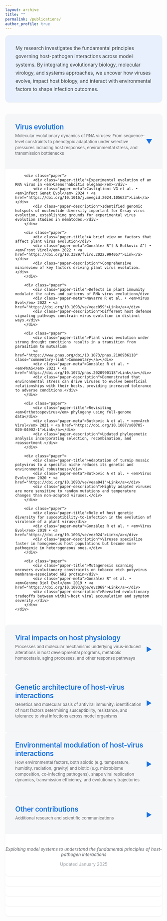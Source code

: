 ```yaml
---
layout: archive
title: ""
permalink: /publications/
author_profile: true
---
```


<style>
.research-area {
    margin-bottom: 32px;
    border-radius: 12px;
    overflow: hidden;
    background-color: #ffffff;
    box-shadow: 0 1px 3px rgba(0,0,0,0.08);
}
.area-header {
    padding: 28px 32px;
    cursor: pointer;
    display: flex;
    justify-content: space-between;
    align-items: center;
    background-color: #f5f6f7;
    transition: background-color 0.2s;
}
.area-header:hover {
    background-color: #eef0f2;
}
.area-header h2 {
    margin: 0;
    color: #1a73e8;
    font-weight: 600;
    font-size: 1.6em;
    letter-spacing: -0.02em;
}
.area-subtitle {
    color: #5f6368;
    font-style: normal;
    margin-top: 6px;
    font-size: 0.95em;
    line-height: 1.4;
}
.collapse-icon {
    font-size: 20px;
    color: #1a73e8;
    transition: transform 0.3s;
}
.collapsed .collapse-icon {
    transform: rotate(-90deg);
}
.area-content {
    padding: 0 32px 28px 32px;
    max-height: 10000px;
    transition: max-height 0.3s ease-out, padding 0.3s ease-out;
    background-color: #ffffff;
}
.collapsed .area-content {
    max-height: 0;
    padding: 0 32px;
    overflow: hidden;
}
.paper {
    margin-bottom: 20px;
    padding: 20px;
    border-radius: 8px;
    background-color: #ffffff;
    border: 1px solid #d2e3fc;
    transition: all 0.2s;
}
.paper:hover {
    border-color: #1a73e8;
    box-shadow: 0 2px 8px rgba(26, 115, 232, 0.1);
    transform: translateY(-2px);
}
.paper-title {
    font-size: 1.05em;
    font-weight: 600;
    margin-bottom: 8px;
    line-height: 1.4;
    color: #202124;
}
.paper-meta {
    font-size: 0.85em;
    color: #5f6368;
    margin-bottom: 10px;
}
.paper-meta a {
    color: #1a73e8;
    text-decoration: none;
    font-weight: 500;
}
.paper-meta a:hover {
    text-decoration: underline;
}
.paper-description {
    font-size: 0.92em;
    line-height: 1.6;
    color: #3c4043;
}
.commentary-link {
    display: inline-block;
    background-color: #e8f0fe;
    color: #1967d2;
    padding: 2px 10px;
    border-radius: 14px;
    font-size: 0.75em;
    margin-left: 10px;
    font-weight: 500;
    text-decoration: none;
    transition: background-color 0.2s;
}
.commentary-link:hover {
    background-color: #d2e3fc;
    text-decoration: none;
}

/* Intro box styling */
.intro-box {
    background-color: #e8f0fe;
    padding: 28px 32px;
    border-radius: 12px;
    margin-bottom: 36px;
    border: 1px solid #e8eaed;
}
.intro-box p {
    font-size: 1.1em;
    line-height: 1.7;
    color: #3c4043;
    margin: 0;
}
</style>

<script>
function toggleSection(sectionId) {
    const section = document.getElementById(sectionId);
    section.classList.toggle('collapsed');
}
</script>

<div class="intro-box">
<p>
My research investigates the fundamental principles governing host-pathogen interactions across model systems. By integrating evolutionary biology, molecular virology, and systems approaches, we uncover how viruses evolve, impact host biology, and interact with environmental factors to shape infection outcomes.
</p>
</div>



<!-- VIRUS EVOLUTION -->
<div id="evolution" class="research-area">
    <div class="area-header" onclick="toggleSection('evolution')">
        <div>
            <h2>Virus evolution</h2>
            <p class="area-subtitle">Molecular evolutionary dynamics of RNA viruses: From sequence-level constraints to phenotypic adaptation under selective pressures including host responses, environmental stress, and transmission bottlenecks</p>
        </div>
        <span class="collapse-icon">▼</span>
    </div>
    <div class="area-content">
        
        <div class="paper">
            <div class="paper-title">Experimental evolution of an RNA virus in <em>Caenorhabditis elegans</em></div>
            <div class="paper-meta">Castiglioni VG et al. • <em>Infect Genet Evol</em> 2024 • <a href="https://doi.org/10.1016/j.meegid.2024.105623">Link</a></div>
            <div class="paper-description">Identified genomic hotspots of nucleotide diversity important for Orsay virus evolution, establishing grounds for experimental virus evolution studies in nematodes.</div>
        </div>

        <div class="paper">
            <div class="paper-title">A brief view on factors that affect plant virus evolution</div>
            <div class="paper-meta">González R^† & Butkovic A^† • <em>Front Virol</em> 2022 • <a href="https://doi.org/10.3389/fviro.2022.994057">Link</a></div>
            <div class="paper-description">Comprehensive minireview of key factors driving plant virus evolution.</div>
        </div>

        <div class="paper">
            <div class="paper-title">Defects in plant immunity modulate the rates and patterns of RNA virus evolution</div>
            <div class="paper-meta">Navarro R et al. • <em>Virus Evol</em> 2022 • <a href="https://doi.org/10.1093/ve/veac059">Link</a></div>
            <div class="paper-description">Different host defense signaling pathways constrain virus evolution in distinct ways.</div>
        </div>

        <div class="paper">
            <div class="paper-title">Plant virus evolution under strong drought conditions results in a transition from parasitism to mutualism
            <a href="https://www.pnas.org/doi/10.1073/pnas.2100936118" class="commentary-link">Commentary</a></div>
            <div class="paper-meta">González R et al. • <em>PNAS</em> 2021 • <a href="https://doi.org/10.1073/pnas.2020990118">Link</a></div>
            <div class="paper-description">Demonstrated that environmental stress can drive viruses to evolve beneficial relationships with their hosts, providing increased tolerance to adverse conditions.</div>
        </div>

        <div class="paper">
            <div class="paper-title">Revisiting <em>Orthotospovirus</em> phylogeny using full-genome data</div>
            <div class="paper-meta">Butkovic A et al. • <em>Arch Virol</em> 2021 • <a href="https://doi.org/10.1007/s00705-020-04902-1">Link</a></div>
            <div class="paper-description">Updated phylogenetic analysis incorporating selection, recombination, and reassortment.</div>
        </div>

        <div class="paper">
            <div class="paper-title">Adaptation of turnip mosaic potyvirus to a specific niche reduces its genetic and environmental robustness</div>
            <div class="paper-meta">Butkovic A et al. • <em>Virus Evol</em> 2020 • <a href="https://doi.org/10.1093/ve/veaa041">Link</a></div>
            <div class="paper-description">Highly adapted viruses are more sensitive to random mutations and temperature changes than non-adapted viruses.</div>
        </div>

        <div class="paper">
            <div class="paper-title">Role of host genetic diversity for susceptibility-to-infection in the evolution of virulence of a plant virus</div>
            <div class="paper-meta">González R et al. • <em>Virus Evol</em> 2019 • <a href="https://doi.org/10.1093/ve/vez024">Link</a></div>
            <div class="paper-description">Viruses specialize faster in homogeneous host populations but become more pathogenic in heterogeneous ones.</div>
        </div>

        <div class="paper">
            <div class="paper-title">Mutagenesis scanning uncovers evolutionary constraints on tobacco etch potyvirus membrane-associated 6K2 protein</div>
            <div class="paper-meta">González R^ et al. • <em>Genome Biol Evol</em> 2019 • <a href="https://doi.org/10.1093/gbe/evz069">Link</a></div>
            <div class="paper-description">Revealed evolutionary tradeoffs between within-host viral accumulation and symptom severity.</div>
        </div>
    </div>
</div>

<!-- VIRAL IMPACTS ON HOST PHYSIOLOGY -->
<div id="physiology" class="research-area collapsed">
    <div class="area-header" onclick="toggleSection('physiology')">
        <div>
            <h2>Viral impacts on host physiology</h2>
            <p class="area-subtitle">Processes and molecular mechanisms underlying virus-induced alterations in host developmental programs, metabolic homeostasis, aging processes, and other response pathways</p>
        </div>
        <span class="collapse-icon">▼</span>
    </div>
    <div class="area-content">
        
        <div class="paper">
            <div class="paper-title">Viral infections reduce <em>Drosophila</em> lifespan through accelerated aging</div>
            <div class="paper-meta">González R et al. • <em>bioRxiv</em> 2025 • <a href="https://doi.org/10.1101/2025.03.13.643076">Link</a></div>
            <div class="paper-description">Enteric viral infections trigger irreversible aging processes that persist even after infection clearance, correlating with reduced lifespan.</div>
        </div>

        <div class="paper">
            <div class="paper-title">Persistent viral infections impact key biological traits in <em>Drosophila melanogaster</em></div>
            <div class="paper-meta">Castelló-Sanuán M et al. • <em>bioRxiv</em> 2025 • <a href="https://doi.org/10.1101/2025.03.12.642769">Link</a></div>
            <div class="paper-description">Comprehensive characterization of how persistent viral infections affect insect biology.</div>
        </div>

        <div class="paper">
            <div class="paper-title">Transcriptional and hormonal profiling uncovers plant development-virus interactions</div>
            <div class="paper-meta">Melero I et al. • <em>J Gen Virol</em> 2024 • <a href="https://doi.org/10.1099/jgv.0.002023">Link</a></div>
            <div class="paper-description">Plants downregulate cell wall genes to facilitate viral spread but maintain fertility through salicylic acid-mediated resistance tradeoffs.</div>
        </div>

        <div class="paper">
            <div class="paper-title">Host developmental stages shape the evolution of a plant RNA virus</div>
            <div class="paper-meta">Melero I et al. • <em>Phil Trans R Soc B</em> 2023 • <a href="https://doi.org/10.1098/rtsb.2022.0005">Link</a></div>
            <div class="paper-description">TuMV evolution differs across three developmental stages of <em>Arabidopsis thaliana</em>.</div>
        </div>

        <div class="paper">
            <div class="paper-title">Viral strain-dependent impact of plant developmental stages on interaction networks</div>
            <div class="paper-meta">Melero I et al. • <em>microPubl Biol</em> 2023 • <a href="https://doi.org/10.17912/micropub.biology.000943">Link</a></div>
            <div class="paper-description">Ancestral viral adaptation history influences future evolution under developmental constraints.</div>
        </div>

        <div class="paper">
            <div class="paper-title">From foes to friends: viral infections expand host phenotypic plasticity</div>
            <div class="paper-meta">González R^† et al. • <em>Adv Virus Res</em> 2020 • <a href="https://doi.org/10.1016/bs.aivir.2020.01.003">Link</a></div>
            <div class="paper-description">Review: viruses can enhance host survival under environmental stress by altering phenotypic plasticity.</div>
        </div>
    </div>
</div>

<!-- GENETIC ARCHITECTURE -->
<div id="genetics" class="research-area collapsed">
    <div class="area-header" onclick="toggleSection('genetics')">
        <div>
            <h2>Genetic architecture of host-virus interactions</h2>
            <p class="area-subtitle">Genetics and molecular basis of antiviral immunity: identification of host factors determining susceptibility, resistance, and tolerance to viral infections across model organisms</p>
        </div>
        <span class="collapse-icon">▼</span>
    </div>
    <div class="area-content">
        
        <div class="paper">
            <div class="paper-title">Genetic basis of <em>Arabidopsis thaliana</em> responses to turnip mosaic virus</div>
            <div class="paper-meta">Butkovic A^ et al. • <em>eLife</em> 2024 • <a href="https://doi.org/10.7554/eLife.89749.1">Link</a></div>
            <div class="paper-description">Identified genetic underpinnings of plant resistance to naïve and adapted viral isolates.</div>
        </div>

        <div class="paper">
            <div class="paper-title"><em>Caenorhabditis elegans</em> immune responses to intracellular pathogens</div>
            <div class="paper-meta">González R† & Félix M-A • <em>Dev Comp Immunol</em> 2024 • <a href="https://doi.org/10.1016/j.dci.2024.105148">Link</a></div>
            <div class="paper-description">Review of nematode responses to microsporidia and viruses.</div>
        </div>

        <div class="paper">
            <div class="paper-title"><em>C. elegans</em> pharynx mutants resist Orsay virus infection</div>
            <div class="paper-meta">González R† & Félix M-A • <em>microPubl Biol</em> 2024 • <a href="https://doi.org/10.17912/micropub.biology.001166">Link</a></div>
            <div class="paper-description">Identified specific mutants conferring viral resistance.</div>
        </div>

        <div class="paper">
            <div class="paper-title">GWAS identifies <em>Arabidopsis</em> genes affecting TuMV infection outcomes</div>
            <div class="paper-meta">Butković A et al. • <em>Virus Evol</em> 2021 • <a href="https://doi.org/10.1093/ve/veab063">Link</a></div>
            <div class="paper-description">Genome-wide study revealing new host genes involved in plant defense and virus replication.</div>
        </div>
    </div>
</div>

<!-- ENVIRONMENTAL MODULATION -->
<div id="environment" class="research-area collapsed">
    <div class="area-header" onclick="toggleSection('environment')">
        <div>
            <h2>Environmental modulation of host-virus interactions</h2>
            <p class="area-subtitle">How environmental factors, both abiotic (e.g. temperature, humidity, radiation, gravity) and biotic (e.g. microbiome composition, co-infecting pathogens), shape viral replication dynamics, transmission efficiency, and evolutionary trajectories</p></p>
        </div>
        <span class="collapse-icon">▼</span>
    </div>
    <div class="area-content">
        
        <div class="paper">
            <div class="paper-title">Microgravity and low muon radiation affect viral pathogenesis in <em>C. elegans</em></div>
            <div class="paper-meta">Villena-Giménez A et al. • <em>bioRxiv</em> 2024 • <a href="https://doi.org/10.1101/2024.10.03.616447">Link</a></div>
            <div class="paper-description">Space-like conditions impact fecundity and developmental success in infected animals.</div>
        </div>

        <div class="paper">
            <div class="paper-title">Natural monobacterial environments modulate viral infection in <em>C. elegans</em></div>
            <div class="paper-meta">González R† & Félix M-A† • <em>PLoS Pathog</em> 2024 • <a href="https://doi.org/10.1371/journal.ppat.1011947">Link</a></div>
            <div class="paper-description">Natural bacteria reduce viral susceptibility through novel DRH-1-dependent mechanisms without degrading virions or affecting nutrition.</div>
        </div>

        <div class="paper">
            <div class="paper-title">The interplay between the host microbiome and pathogenic viral infections</div>
            <div class="paper-meta">González R† & Elena SF • <em>mBio</em> 2021 • <a href="https://doi.org/10.1128/mBio.02496-21">Link</a></div>
            <div class="paper-description">Integrative review of microbiome impacts on viral infections across pathosystems.</div>
        </div>
    </div>
</div>

<!-- OTHER CONTRIBUTIONS -->
<div id="other" class="research-area collapsed">
    <div class="area-header" onclick="toggleSection('other')">
        <div>
            <h2>Other contributions</h2>
            <p class="area-subtitle">Additional research and scientific communications</p>
        </div>
        <span class="collapse-icon">▼</span>
    </div>
    <div class="area-content">
        
        <div class="paper">
            <div class="paper-title">Institut Pasteur Virology Days meeting report</div>
            <div class="paper-meta">González R^ et al. • <em>J Mol Cell Biol</em> 2025 • <a href="https://doi.org/10.1093/jmcb/mjae052">Link</a></div>
            <div class="paper-description">Report on the Journées Départementales de Virologie at Institut Pasteur.</div>
        </div>

        <div class="paper">
            <div class="paper-title">Natural variation in <em>Arabidopsis</em> rosette area unveils new developmental genes</div>
            <div class="paper-meta">González R^† et al. • <em>Sci Rep</em> 2020 • <a href="https://doi.org/10.1038/s41598-020-74723-4">Link</a></div>
            <div class="paper-description">GWAS identifying new genes involved in plant growth.</div>
        </div>

        <div class="paper">
            <div class="paper-title">The scale-of-choice effect in assortative mating estimates</div>
            <div class="paper-meta">Rolán-Alvarez E† et al. • <em>Evolution</em> 2015 • <a href="https://doi.org/10.1111/evo.12691">Link</a></div>
            <div class="paper-description">Sampling biases affect observations of negative assortative mating frequency.</div>
        </div>
    </div>
</div>

<div style="text-align: center; margin-top: 40px; color: #5f6368;">
<p><em>Exploiting model systems to understand the fundamental principles of host-pathogen interactions</em></p>
</div>
<p style="text-align: center; margin-bottom: 30px; color: #9aa0a6;">Updated January 2025 </p>
